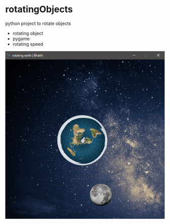# rotatingObjects
python project to rotate objects

* rotating object
* pygame
* rotating speed

![](https://github.com/bhathi97/rotating-Objects-Bhathi/blob/main/ss.png)

